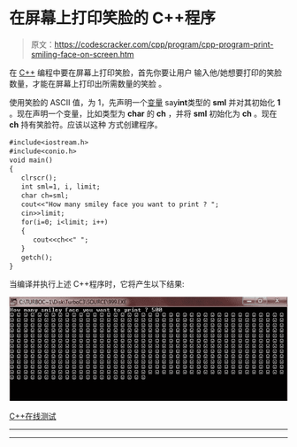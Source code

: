 # 在屏幕上打印笑脸的 C++程序

> 原文：<https://codescracker.com/cpp/program/cpp-program-print-smiling-face-on-screen.htm>

在 [C++](/cpp/index.htm) 编程中要在屏幕上打印笑脸，首先你要让用户 输入他/她想要打印的笑脸数量，才能在屏幕上打印出所需数量的笑脸 。

使用笑脸的 ASCII 值，为 1，先声明一个[变量](/cpp/cpp-variables.htm) say**int**类型的 **sml** 并对其初始化 **1** 。现在声明一个变量，比如类型为 **char** 的 **ch** ，并将 **sml** 初始化为 **ch** 。现在 **ch** 持有笑脸符。应该以这种 方式创建程序。

```
#include<iostream.h>
#include<conio.h>
void main()
{
   clrscr();
   int sml=1, i, limit;
   char ch=sml;
   cout<<"How many smiley face you want to print ? ";
   cin>>limit;
   for(i=0; i<limit; i++)
   {
      cout<<ch<<" ";
   }
   getch();
}
```

当编译并执行上述 C++程序时，它将产生以下结果:

![C++ program print smiling face](img/533346900dad2166dc98fe26f22d1312.png)

[C++在线测试](/exam/showtest.php?subid=3)

* * *

* * *